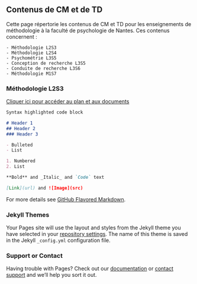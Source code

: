 ## Contenus de CM et de TD

Cette page répertorie les contenus de CM et TD pour les enseignements de méthodologie à la faculté de psychologie de Nantes. Ces contenus concernent :

```
- Méthodologie L2S3
- Méthodologie L2S4
- Psychométrie L3S5
- Conception de recherche L3S5
- Conduite de recherche L3S6
- Méthodologie M1S7
```

### Méthodologie L2S3

[Cliquer ici pour accéder au plan et aux documents](https://hackmd.io/@gRd-k8tlRqqNnz8dLGKZrg/H12QNLi1w)

```markdown
Syntax highlighted code block

# Header 1
## Header 2
### Header 3

- Bulleted
- List

1. Numbered
2. List

**Bold** and _Italic_ and `Code` text

[Link](url) and ![Image](src)
```

For more details see [GitHub Flavored Markdown](https://guides.github.com/features/mastering-markdown/).

### Jekyll Themes

Your Pages site will use the layout and styles from the Jekyll theme you have selected in your [repository settings](https://github.com/bricebeffara/cours.github.io/settings). The name of this theme is saved in the Jekyll `_config.yml` configuration file.

### Support or Contact

Having trouble with Pages? Check out our [documentation](https://help.github.com/categories/github-pages-basics/) or [contact support](https://github.com/contact) and we’ll help you sort it out.
